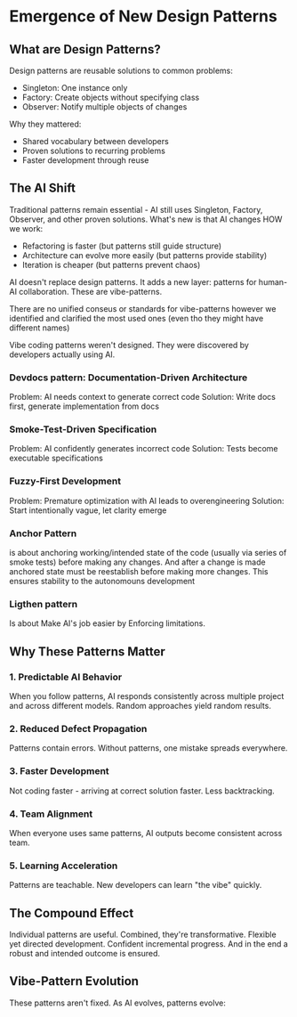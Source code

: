 # Emergence of New Design Patterns

## What are Design Patterns?

 Design patterns are reusable solutions to common problems:
- Singleton: One instance only
- Factory: Create objects without specifying class
- Observer: Notify multiple objects of changes

Why they mattered:
- Shared vocabulary between developers
- Proven solutions to recurring problems 
- Faster development through reuse

## The AI Shift

Traditional patterns remain essential - AI still uses Singleton, Factory, Observer, and other proven solutions. What's new is that AI changes HOW we work:
- Refactoring is faster (but patterns still guide structure)
- Architecture can evolve more easily (but patterns provide stability)
- Iteration is cheaper (but patterns prevent chaos)

AI doesn't replace design patterns. It adds a new layer: patterns for human-AI collaboration. These are vibe-patterns. 

There are no unified conseus or standards for vibe-patterns however we identified and clarified the most used ones
(even tho they might have different names)

Vibe coding patterns weren't designed. They were discovered by developers actually using AI.



### Devdocs pattern: Documentation-Driven Architecture
Problem: AI needs context to generate correct code
Solution: Write docs first, generate implementation from docs

### Smoke-Test-Driven Specification
Problem: AI confidently generates incorrect code
Solution: Tests become executable specifications

### Fuzzy-First Development  
Problem: Premature optimization with AI leads to overengineering
Solution: Start intentionally vague, let clarity emerge

### Anchor Pattern  
is about anchoring working/intended state of the code (usually via series of smoke tests) before making any changes. 
And after a change is made anchored state must be reestablish before making more changes. This ensures stability to the autonomouns development 

### Ligthen pattern
Is about Make AI's job easier by Enforcing limitations. 



## Why These Patterns Matter

### 1. Predictable AI Behavior
When you follow patterns, AI responds consistently across multiple project and across different models. Random approaches yield random results.

### 2. Reduced Defect Propagation
Patterns contain errors. Without patterns, one mistake spreads everywhere.

### 3. Faster Development

Not coding faster - arriving at correct solution faster. Less backtracking.

### 4. Team Alignment
When everyone uses same patterns, AI outputs become consistent across team.

### 5. Learning Acceleration
Patterns are teachable. New developers can learn "the vibe" quickly.

## The Compound Effect

Individual patterns are useful. Combined, they're transformative. Flexible yet directed development. Confident incremental progress. And in the end a robust and intended outcome is ensured. 


## Vibe-Pattern Evolution

These patterns aren't fixed. As AI evolves, patterns evolve:

